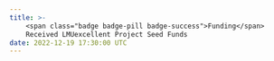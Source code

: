 ```yaml
---
title: >-
    <span class="badge badge-pill badge-success">Funding</span>
    Received LMUexcellent Project Seed Funds
date: 2022-12-19 17:30:00 UTC
---
```

